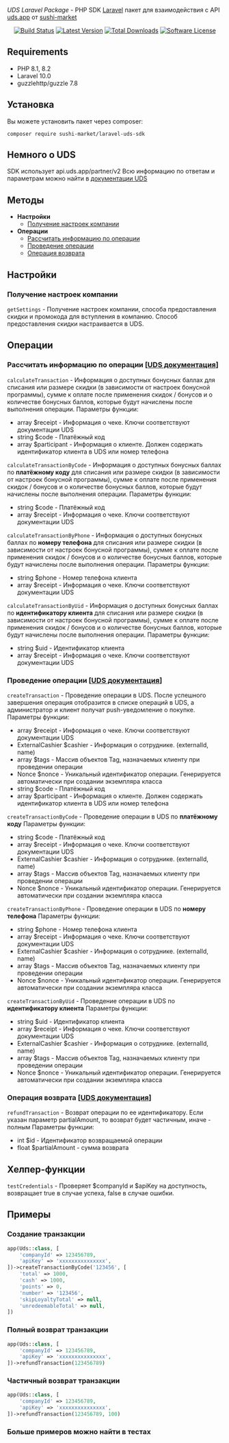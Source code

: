 *UDS Laravel Package* - PHP SDK [Laravel](https://github.com/laravel/laravel) пакет для взаимодействия с API [uds.app](https://uds.app) от [sushi-market](https://sushi-market.com/)

<p align="center">
    <a href="https://github.com/sushi-market/laravel-uds-sdk/actions"><img src="https://github.com/sushi-market/laravel-uds-sdk/actions/workflows/test.yml/badge.svg" alt="Build Status"></a>
    <a href="https://github.com/sushi-market/laravel-uds-sdk/releases"><img src="https://img.shields.io/github/release/sushi-market/laravel-uds-sdk.svg?style=flat-square" alt="Latest Version"></a>
    <a href="https://packagist.org/packages/sushi-market/laravel-uds-sdk"><img src="https://img.shields.io/packagist/dt/sushi-market/laravel-uds-sdk.svg?style=flat-square" alt="Total Downloads"></a>
    <a href="https://github.com/sushi-market/laravel-uds-sdk/blob/master/LICENSE"><img src="https://img.shields.io/badge/license-MIT-blue.svg" alt="Software License"></a>
</p>

## Requirements
- PHP 8.1, 8.2
- Laravel 10.0
- guzzlehttp/guzzle 7.8

## Установка
Вы можете установить пакет через composer:

```shell script
composer require sushi-market/laravel-uds-sdk
```

## Немного о UDS
SDK использует api.uds.app/partner/v2
Всю информацию по ответам и параметрам можно найти в [документации UDS](https://docs.uds.app)

## Методы
- **Настройки**
    - [Получение настроек компании](https://github.com/sushi-market/laravel-uds-sdk#%D0%BF%D0%BE%D0%BB%D1%83%D1%87%D0%B5%D0%BD%D0%B8%D0%B5-%D0%BD%D0%B0%D1%81%D1%82%D1%80%D0%BE%D0%B5%D0%BA-%D0%BA%D0%BE%D0%BC%D0%BF%D0%B0%D0%BD%D0%B8%D0%B8)
- **Операции**
    - [Рассчитать информацию по операции](https://github.com/sushi-market/laravel-uds-sdk#%D1%80%D0%B0%D1%81%D1%81%D1%87%D0%B8%D1%82%D0%B0%D1%82%D1%8C-%D0%B8%D0%BD%D1%84%D0%BE%D1%80%D0%BC%D0%B0%D1%86%D0%B8%D1%8E-%D0%BF%D0%BE-%D0%BE%D0%BF%D0%B5%D1%80%D0%B0%D1%86%D0%B8%D0%B8-uds-%D0%B4%D0%BE%D0%BA%D1%83%D0%BC%D0%B5%D0%BD%D1%82%D0%B0%D1%86%D0%B8%D1%8F)
    - [Проведение операции](https://github.com/sushi-market/laravel-uds-sdk#%D0%BF%D1%80%D0%BE%D0%B2%D0%B5%D0%B4%D0%B5%D0%BD%D0%B8%D0%B5-%D0%BE%D0%BF%D0%B5%D1%80%D0%B0%D1%86%D0%B8%D0%B8-uds-%D0%B4%D0%BE%D0%BA%D1%83%D0%BC%D0%B5%D0%BD%D1%82%D0%B0%D1%86%D0%B8%D1%8F)
    - [Операция возврата](https://github.com/sushi-market/laravel-uds-sdk#%D0%BE%D0%BF%D0%B5%D1%80%D0%B0%D1%86%D0%B8%D1%8F-%D0%B2%D0%BE%D0%B7%D0%B2%D1%80%D0%B0%D1%82%D0%B0-uds-%D0%B4%D0%BE%D0%BA%D1%83%D0%BC%D0%B5%D0%BD%D1%82%D0%B0%D1%86%D0%B8%D1%8F)

## Настройки
### Получение настроек компании
`getSettings` - Получение настроек компании, способа предоставления скидки и промокода для вступления в компанию. Способ предоставления скидки настраивается в UDS.

## Операции
### Рассчитать информацию по операции [[UDS документация](https://docs.uds.app/#tag/Operations/paths/~1operations~1calc/post)]
`calculateTransaction` - Информация о доступных бонусных баллах для списания или размере скидки (в зависимости от настроек бонусной программы), сумме к оплате после применения скидок / бонусов и о количестве бонусных баллов, которые будут начислены после выполнения операции.
Параметры функции:
* array $receipt - Информация о чеке. Ключи соответствуют документации UDS
* string $code - Платёжный код
* array $participant - Информация о клиенте. Должен содержать идентификатор клиента в UDS или номер телефона

`calculateTransactionByCode` - Информация о доступных бонусных баллах по **платёжному коду** для списания или размере скидки (в зависимости от настроек бонусной программы), сумме к оплате после применения скидок / бонусов и о количестве бонусных баллов, которые будут начислены после выполнения операции.
Параметры функции:
* string $code - Платёжный код
* array $receipt - Информация о чеке. Ключи соответствуют документации UDS

`calculateTransactionByPhone` - Информация о доступных бонусных баллах по **номеру телефона** для списания или размере скидки (в зависимости от настроек бонусной программы), сумме к оплате после применения скидок / бонусов и о количестве бонусных баллов, которые будут начислены после выполнения операции.
Параметры функции:
* string $phone - Номер телефона клиента
* array $receipt - Информация о чеке. Ключи соответствуют документации UDS

`calculateTransactionByUid` - Информация о доступных бонусных баллах по **идентификатору клиента** для списания или размере скидки (в зависимости от настроек бонусной программы), сумме к оплате после применения скидок / бонусов и о количестве бонусных баллов, которые будут начислены после выполнения операции.
Параметры функции:
* string $uid - Идентификатор клиента
* array $receipt - Информация о чеке. Ключи соответствуют документации UDS

### Проведение операции [[UDS документация](https://docs.uds.app/#tag/Operations/paths/~1operations/post)]
`createTransaction` - Проведение операции в UDS. После успешного завершения операция отобразится в списке операций в UDS, а администратор и клиент получат push-уведомление о покупке.
Параметры функции:
* array $receipt - Информация о чеке. Ключи соответствуют документации UDS
* ExternalCashier $cashier - Информация о сотруднике. (externalId, name)
* array $tags - Массив объектов Tag, назначаемых клиенту при проведении операции
* Nonce $nonce - Уникальный идентификатор операции. Генерируется автоматически при создании экземпляра класса
* string $code - Платёжный код
* array $participant - Информация о клиенте. Должен содержать идентификатор клиента в UDS или номер телефона

`createTransactionByCode` - Проведение операции в UDS по **платёжному коду**
Параметры функции:
* string $code - Платёжный код
* array $receipt - Информация о чеке. Ключи соответствуют документации UDS
* ExternalCashier $cashier - Информация о сотруднике. (externalId, name)
* array $tags - Массив объектов Tag, назначаемых клиенту при проведении операции
* Nonce $nonce - Уникальный идентификатор операции. Генерируется автоматически при создании экземпляра класса

`createTransactionByPhone` - Проведение операции в UDS по **номеру телефона**
Параметры функции:
* string $phone - Номер телефона клиента
* array $receipt - Информация о чеке. Ключи соответствуют документации UDS
* ExternalCashier $cashier - Информация о сотруднике. (externalId, name)
* array $tags - Массив объектов Tag, назначаемых клиенту при проведении операции
* Nonce $nonce - Уникальный идентификатор операции. Генерируется автоматически при создании экземпляра класса

`createTransactionByUid` - Проведение операции в UDS по **идентификатору клиента**
Параметры функции:
* string $uid - Идентификатор клиента
* array $receipt - Информация о чеке. Ключи соответствуют документации UDS
* ExternalCashier $cashier - Информация о сотруднике. (externalId, name)
* array $tags - Массив объектов Tag, назначаемых клиенту при проведении операции
* Nonce $nonce - Уникальный идентификатор операции. Генерируется автоматически при создании экземпляра класса

### Операция возврата [[UDS документация](https://docs.uds.app/#tag/Operations/paths/~1operations~1{id}~1refund/post)]
`refundTransaction` - Возврат операции по ее идентификатору. Если указан параметр partialAmount, то возврат будет частичным, иначе - полным
Параметры функции:
* int $id - Идентификатор возвращаемой операции
* float $partialAmount - сумма возврата

## Хелпер-функции
`testCredentials` - Проверяет $companyId и $apiKey на доступность, возвращает true в случае успеха, false в случае ошибки.

## Примеры
### Создание транзакции
```php
app(Uds::class, [
    'companyId' => 123456789,
    'apiKey' => 'xxxxxxxxxxxxxxx',
])->createTransactionByCode('123456', [
    'total' => 1000,
    'cash' => 1000,
    'points' => 0,
    'number' => '123456',
    'skipLoyaltyTotal' => null,
    'unredeemableTotal' => null,
])
```

### Полный возврат транзакции
```php
app(Uds::class, [
    'companyId' => 123456789,
    'apiKey' => 'xxxxxxxxxxxxxxx',
])->refundTransaction(123456789)
```

### Частичный возврат транзакции
```php
app(Uds::class, [
    'companyId' => 123456789,
    'apiKey' => 'xxxxxxxxxxxxxxx',
])->refundTransaction(123456789, 100)
```

### Больше примеров можно найти в тестах